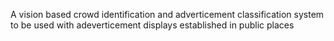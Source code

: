 A vision based crowd identification and adverticement classification system to be used with adeverticement displays established in public places
